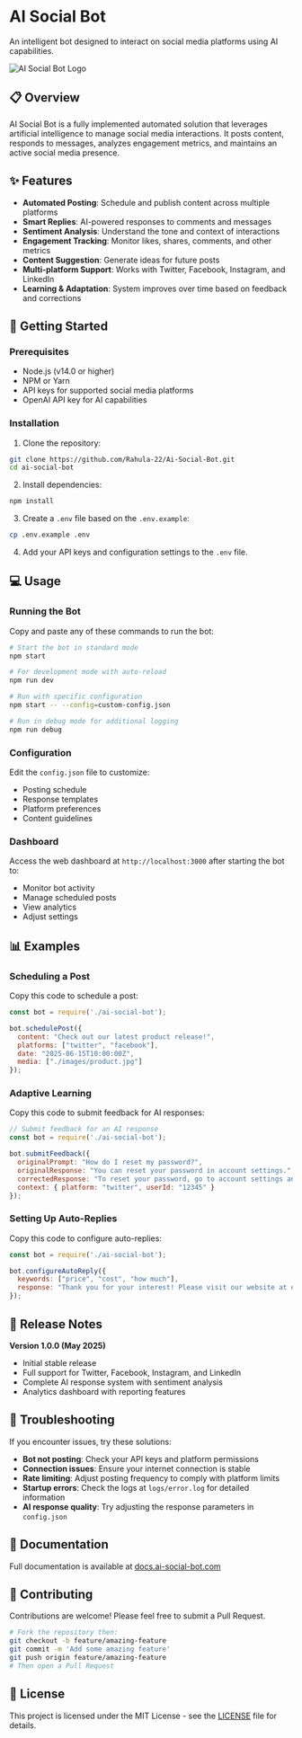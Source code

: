 # AI Social Bot

An intelligent bot designed to interact on social media platforms using AI capabilities.

![AI Social Bot Logo](assets/logo.png)

## 📋 Overview

AI Social Bot is a fully implemented automated solution that leverages artificial intelligence to manage social media interactions. It posts content, responds to messages, analyzes engagement metrics, and maintains an active social media presence.

## ✨ Features

- **Automated Posting**: Schedule and publish content across multiple platforms
- **Smart Replies**: AI-powered responses to comments and messages
- **Sentiment Analysis**: Understand the tone and context of interactions
- **Engagement Tracking**: Monitor likes, shares, comments, and other metrics
- **Content Suggestion**: Generate ideas for future posts
- **Multi-platform Support**: Works with Twitter, Facebook, Instagram, and LinkedIn
- **Learning & Adaptation**: System improves over time based on feedback and corrections

## 🚀 Getting Started

### Prerequisites

- Node.js (v14.0 or higher)
- NPM or Yarn
- API keys for supported social media platforms
- OpenAI API key for AI capabilities

### Installation

1. Clone the repository:
```bash
git clone https://github.com/Rahula-22/Ai-Social-Bot.git
cd ai-social-bot
```

2. Install dependencies:
```bash
npm install
```
   
3. Create a `.env` file based on the `.env.example`:
```bash
cp .env.example .env
```

4. Add your API keys and configuration settings to the `.env` file.

## 💻 Usage

### Running the Bot

Copy and paste any of these commands to run the bot:

```bash
# Start the bot in standard mode
npm start

# For development mode with auto-reload
npm run dev

# Run with specific configuration
npm start -- --config=custom-config.json

# Run in debug mode for additional logging
npm run debug
```

### Configuration

Edit the `config.json` file to customize:

- Posting schedule
- Response templates
- Platform preferences
- Content guidelines

### Dashboard

Access the web dashboard at `http://localhost:3000` after starting the bot to:

- Monitor bot activity
- Manage scheduled posts
- View analytics
- Adjust settings

## 📊 Examples

### Scheduling a Post

Copy this code to schedule a post:

```javascript
const bot = require('./ai-social-bot');

bot.schedulePost({
  content: "Check out our latest product release!",
  platforms: ["twitter", "facebook"],
  date: "2025-06-15T10:00:00Z",
  media: ["./images/product.jpg"]
});
```

### Adaptive Learning

Copy this code to submit feedback for AI responses:

```javascript
// Submit feedback for an AI response
const bot = require('./ai-social-bot');

bot.submitFeedback({
  originalPrompt: "How do I reset my password?",
  originalResponse: "You can reset your password in account settings.",
  correctedResponse: "To reset your password, go to account settings and click on 'Security'. Then select 'Reset Password' and follow the instructions sent to your email.",
  context: { platform: "twitter", userId: "12345" }
});
```

### Setting Up Auto-Replies

Copy this code to configure auto-replies:

```javascript
const bot = require('./ai-social-bot');

bot.configureAutoReply({
  keywords: ["price", "cost", "how much"],
  response: "Thank you for your interest! Please visit our website at example.com/pricing for detailed pricing information."
});
```

## 🚀 Release Notes

**Version 1.0.0 (May 2025)**
- Initial stable release
- Full support for Twitter, Facebook, Instagram, and LinkedIn
- Complete AI response system with sentiment analysis
- Analytics dashboard with reporting features

## 🔧 Troubleshooting

If you encounter issues, try these solutions:

- **Bot not posting**: Check your API keys and platform permissions
- **Connection issues**: Ensure your internet connection is stable
- **Rate limiting**: Adjust posting frequency to comply with platform limits
- **Startup errors**: Check the logs at `logs/error.log` for detailed information
- **AI response quality**: Try adjusting the response parameters in `config.json`

## 📘 Documentation

Full documentation is available at [docs.ai-social-bot.com](https://docs.ai-social-bot.com)

## 🤝 Contributing

Contributions are welcome! Please feel free to submit a Pull Request.

```bash
# Fork the repository then:
git checkout -b feature/amazing-feature
git commit -m 'Add some amazing feature'
git push origin feature/amazing-feature
# Then open a Pull Request
```

## 📄 License

This project is licensed under the MIT License - see the [LICENSE](LICENSE) file for details.
